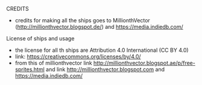CREDITS

- credits for making all the ships goes to MillionthVector (http://millionthvector.blogspot.de/) and https://media.indiedb.com/

License of ships and usage

- the license for all th ships are Attribution 4.0 International (CC BY 4.0)
- link: https://creativecommons.org/licenses/by/4.0/
-  from this of millionthvector link http://millionthvector.blogspot.ae/p/free-sprites.html and link http://millionthvector.blogspot.com and https://media.indiedb.com/
